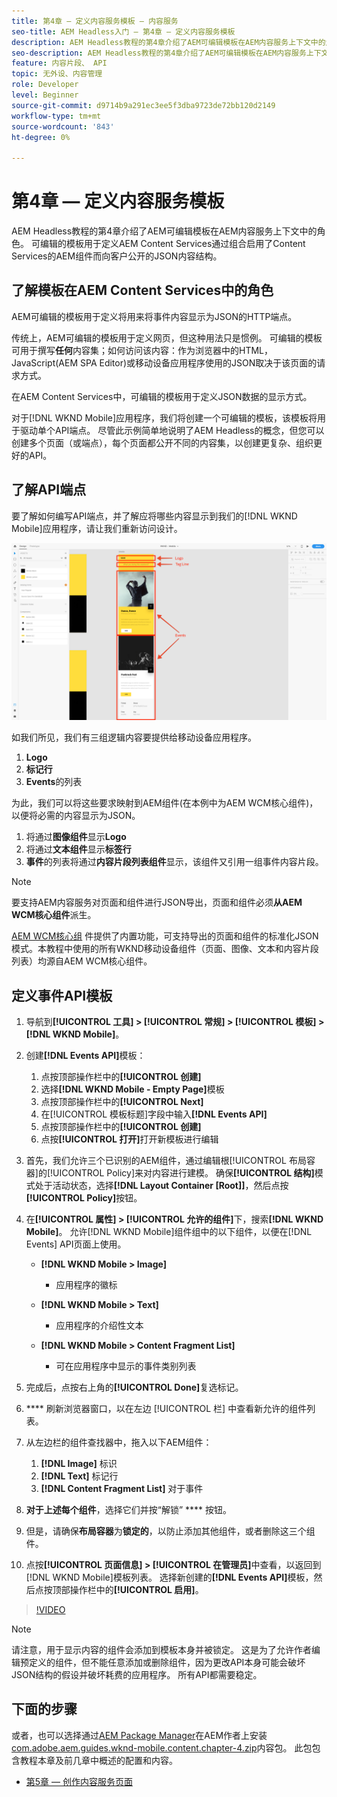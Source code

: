 ```yaml
---
title: 第4章 — 定义内容服务模板 — 内容服务
seo-title: AEM Headless入门 — 第4章 — 定义内容服务模板
description: AEM Headless教程的第4章介绍了AEM可编辑模板在AEM内容服务上下文中的角色。 可编辑的模板用于定义AEM Content Services最终将公开的JSON内容结构。
seo-description: AEM Headless教程的第4章介绍了AEM可编辑模板在AEM内容服务上下文中的角色。 可编辑的模板用于定义AEM Content Services最终将公开的JSON内容结构。
feature: 内容片段、 API
topic: 无外设、内容管理
role: Developer
level: Beginner
source-git-commit: d9714b9a291ec3ee5f3dba9723de72bb120d2149
workflow-type: tm+mt
source-wordcount: '843'
ht-degree: 0%

---
```



# 第4章 — 定义内容服务模板

AEM Headless教程的第4章介绍了AEM可编辑模板在AEM内容服务上下文中的角色。 可编辑的模板用于定义AEM Content Services通过组合启用了Content Services的AEM组件而向客户公开的JSON内容结构。

## 了解模板在AEM Content Services中的角色

AEM可编辑的模板用于定义将用来将事件内容显示为JSON的HTTP端点。

传统上，AEM可编辑的模板用于定义网页，但这种用法只是惯例。 可编辑的模板可用于撰写&#x200B;**任何**&#x200B;内容集；如何访问该内容：作为浏览器中的HTML，JavaScript(AEM SPA Editor)或移动设备应用程序使用的JSON取决于该页面的请求方式。

在AEM Content Services中，可编辑的模板用于定义JSON数据的显示方式。

对于[!DNL WKND Mobile]应用程序，我们将创建一个可编辑的模板，该模板将用于驱动单个API端点。 尽管此示例简单地说明了AEM Headless的概念，但您可以创建多个页面（或端点），每个页面都公开不同的内容集，以创建更复杂、组织更好的API。

## 了解API端点

要了解如何编写API端点，并了解应将哪些内容显示到我们的[!DNL WKND Mobile]应用程序，请让我们重新访问设计。

![事件API页面分解](./assets/chapter-4/design-to-component-mapping.png)

如我们所见，我们有三组逻辑内容要提供给移动设备应用程序。

1. **Logo**
2. **标记行**
3. **Events**&#x200B;的列表

为此，我们可以将这些要求映射到AEM组件(在本例中为AEM WCM核心组件)，以便将必需的内容显示为JSON。

1. 将通过&#x200B;**图像组件**&#x200B;显示&#x200B;**Logo**
2. 将通过&#x200B;**文本组件**&#x200B;显示&#x200B;**标签行**
3. **事件**&#x200B;的列表将通过&#x200B;**内容片段列表组件**&#x200B;显示，该组件又引用一组事件内容片段。

>[!NOTE]
>
>要支持AEM内容服务对页面和组件进行JSON导出，页面和组件必须&#x200B;**从AEM WCM核心组件**&#x200B;派生。
>
>[AEM WCM核心组](https://github.com/Adobe-Marketing-Cloud/aem-core-wcm-components) 件提供了内置功能，可支持导出的页面和组件的标准化JSON模式。本教程中使用的所有WKND移动设备组件（页面、图像、文本和内容片段列表）均源自AEM WCM核心组件。

## 定义事件API模板

1. 导航到&#x200B;**[!UICONTROL 工具] > [!UICONTROL 常规] > [!UICONTROL 模板] >[!DNL WKND Mobile]**。

1. 创建&#x200B;**[!DNL Events API]**&#x200B;模板：

   1. 点按顶部操作栏中的&#x200B;**[!UICONTROL 创建]**
   1. 选择&#x200B;**[!DNL WKND Mobile - Empty Page]**&#x200B;模板
   1. 点按顶部操作栏中的&#x200B;**[!UICONTROL Next]**
   1. 在[!UICONTROL 模板标题]字段中输入&#x200B;**[!DNL Events API]**
   1. 点按顶部操作栏中的&#x200B;**[!UICONTROL 创建]**
   1. 点按&#x200B;**[!UICONTROL 打开]**&#x200B;打开新模板进行编辑

1. 首先，我们允许三个已识别的AEM组件，通过编辑根[!UICONTROL 布局容器]的[!UICONTROL Policy]来对内容进行建模。 确保&#x200B;**[!UICONTROL 结构]**&#x200B;模式处于活动状态，选择&#x200B;**[!DNL Layout Container \[Root\]]**，然后点按&#x200B;**[!UICONTROL Policy]**&#x200B;按钮。
1. 在&#x200B;**[!UICONTROL 属性] > [!UICONTROL 允许的组件]**&#x200B;下，搜索&#x200B;**[!DNL WKND Mobile]**。 允许[!DNL WKND Mobile]组件组中的以下组件，以便在[!DNL Events] API页面上使用。

   * **[!DNL WKND Mobile > Image]**

      * 应用程序的徽标
   * **[!DNL WKND Mobile > Text]**

      * 应用程序的介绍性文本
   * **[!DNL WKND Mobile > Content Fragment List]**

      * 可在应用程序中显示的事件类别列表



1. 完成后，点按右上角的&#x200B;**[!UICONTROL Done]**&#x200B;复选标记。
1. **** 刷新浏览器窗口，以在左边 [!UICONTROL 栏] 中查看新允许的组件列表。
1. 从左边栏的组件查找器中，拖入以下AEM组件：
   1. **[!DNL Image]** 标识
   2. **[!DNL Text]** 标记行
   3. **[!DNL Content Fragment List]** 对于事件
1. **对于上述每个组件**，选择它们并按“解锁” **** 按钮。
1. 但是，请确保&#x200B;**布局容器**&#x200B;为&#x200B;**锁定的**，以防止添加其他组件，或者删除这三个组件。
1. 点按&#x200B;**[!UICONTROL 页面信息] > [!UICONTROL 在管理员]**&#x200B;中查看，以返回到[!DNL WKND Mobile]模板列表。 选择新创建的&#x200B;**[!DNL Events API]**&#x200B;模板，然后点按顶部操作栏中的&#x200B;**[!UICONTROL 启用]**。

>[!VIDEO](https://video.tv.adobe.com/v/28342/?quality=12&learn=on)

>[!NOTE]
>
> 请注意，用于显示内容的组件会添加到模板本身并被锁定。 这是为了允许作者编辑预定义的组件，但不能任意添加或删除组件，因为更改API本身可能会破坏JSON结构的假设并破坏耗费的应用程序。 所有API都需要稳定。

## 下面的步骤

或者，也可以选择通过[AEM Package Manager](http://localhost:4502/crx/packmgr/index.jsp)在AEM作者上安装[com.adobe.aem.guides.wknd-mobile.content.chapter-4.zip](https://github.com/adobe/aem-guides-wknd-mobile/releases/latest)内容包。 此包包含教程本章及前几章中概述的配置和内容。

* [第5章 — 创作内容服务页面](./chapter-5.md)
